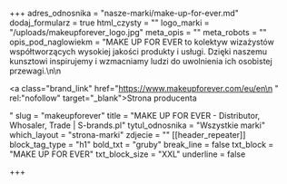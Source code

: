 +++
adres_odnosnika = "nasze-marki/make-up-for-ever.md"
dodaj_formularz = true
html_czysty = ""
logo_marki = "/uploads/makeupforever_logo.jpg"
meta_opis = ""
meta_robots = ""
opis_pod_naglowiekm = "MAKE UP FOR EVER to kolektyw wizażystów współtworzących wysokiej jakości produkty i usługi. Dzięki naszemu kunsztowi inspirujemy i wzmacniamy ludzi do uwolnienia ich osobistej przewagi.\n\n    <p><a class=\"brand_link\" href=\"https://www.makeupforever.com/eu/en\n    \" rel:\"nofollow\" target=\"_blank\">Strona producenta</a></p>"
slug = "makeupforever"
title = "MAKE UP FOR EVER - Distributor, Whosaler, Trade | S-brands.pl"
tytul_odnosnika = "Wszystkie marki"
which_layout = "strona-marki"
zdjecie = ""
[[header_repeater]]
block_tag_type = "h1"
bold_txt = "gruby"
break_line = false
txt_block = "MAKE UP FOR EVER"
txt_block_size = "XXL"
underline = false

+++
